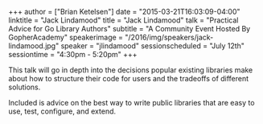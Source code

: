 +++
author = ["Brian Ketelsen"]
date = "2015-03-21T16:03:09-04:00"
linktitle = "Jack Lindamood"
title = "Jack Lindamood"
talk = "Practical Advice for Go Library Authors"
subtitle = "A Community Event Hosted By GopherAcademy"
speakerimage = "/2016/img/speakers/jack-lindamood.jpg"
speaker = "jlindamood"
sessionscheduled = "July 12th"
sessiontime = "4:30pm - 5:20pm"
+++

This talk will go in depth into the decisions popular existing libraries make about how to structure their code for users and the tradeoffs of different solutions.

Included is advice on the best way to write public libraries that are easy to use, test, configure, and extend.


